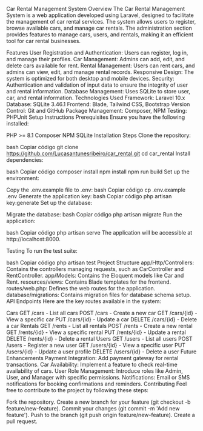 Car Rental Management System
Overview
The Car Rental Management System is a web application developed using Laravel, designed to facilitate the management of car rental services. The system allows users to register, browse available cars, and manage car rentals. The administration section provides features to manage cars, users, and rentals, making it an efficient tool for car rental businesses.

Features
User Registration and Authentication: Users can register, log in, and manage their profiles.
Car Management: Admins can add, edit, and delete cars available for rent.
Rental Management: Users can rent cars, and admins can view, edit, and manage rental records.
Responsive Design: The system is optimized for both desktop and mobile devices.
Security: Authentication and validation of input data to ensure the integrity of user and rental information.
Database Management: Uses SQLite to store user, car, and rental information.
Technologies Used
Framework: Laravel 10.x
Database: SQLite 3.46.1
Frontend: Blade, Tailwind CSS, Bootstrap
Version Control: Git and GitHub
Package Management: Composer, NPM
Testing: PHPUnit
Setup Instructions
Prerequisites
Ensure you have the following installed:

PHP >= 8.1
Composer
NPM
SQLite
Installation Steps
Clone the repository:

bash
Copiar código
git clone https://github.com/Lucasantunesribeiro/car_rental.git
cd car_rental
Install dependencies:

bash
Copiar código
composer install
npm install
npm run build
Set up the environment:

Copy the .env.example file to .env:
bash
Copiar código
cp .env.example .env
Generate the application key:
bash
Copiar código
php artisan key:generate
Set up the database:

Migrate the database:
bash
Copiar código
php artisan migrate
Run the application:

bash
Copiar código
php artisan serve
The application will be accessible at http://localhost:8000.

Testing
To run the test suite:

bash
Copiar código
php artisan test
Project Structure
app/Http/Controllers: Contains the controllers managing requests, such as CarController and RentController.
app/Models: Contains the Eloquent models like Car and Rent.
resources/views: Contains Blade templates for the frontend.
routes/web.php: Defines the web routes for the application.
database/migrations: Contains migration files for database schema setup.
API Endpoints
Here are the key routes available in the system:

Cars
GET /cars - List all cars
POST /cars - Create a new car
GET /cars/{id} - View a specific car
PUT /cars/{id} - Update a car
DELETE /cars/{id} - Delete a car
Rentals
GET /rents - List all rentals
POST /rents - Create a new rental
GET /rents/{id} - View a specific rental
PUT /rents/{id} - Update a rental
DELETE /rents/{id} - Delete a rental
Users
GET /users - List all users
POST /users - Register a new user
GET /users/{id} - View a specific user
PUT /users/{id} - Update a user profile
DELETE /users/{id} - Delete a user
Future Enhancements
Payment Integration: Add payment gateway for rental transactions.
Car Availability: Implement a feature to check real-time availability of cars.
User Role Management: Introduce roles like Admin, User, and Manager with specific permissions.
Notifications: Email or SMS notifications for booking confirmations and reminders.
Contributing
Feel free to contribute to the project by following these steps:

Fork the repository.
Create a new branch for your feature (git checkout -b feature/new-feature).
Commit your changes (git commit -m 'Add new feature').
Push to the branch (git push origin feature/new-feature).
Create a pull request.
